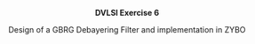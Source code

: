 <p align="center"><strong>DVLSI Exercise 6</strong></p> 
<p align="center">Design of a GBRG Debayering Filter and implementation in ZYBO</p>
